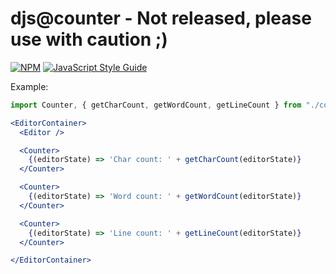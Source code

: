 # djs@counter - Not released, please use with caution ;)

[![NPM](https://img.shields.io/npm/v/@djsp/atomic-block.svg)](https://www.npmjs.com/package/@djsp/atomic-block) [![JavaScript Style Guide](https://img.shields.io/badge/code_style-standard-brightgreen.svg)](https://standardjs.com)


Example:

```jsx
import Counter, { getCharCount, getWordCount, getLineCount } from "./counter.js";

<EditorContainer>
  <Editor />

  <Counter>
    {(editorState) => 'Char count: ' + getCharCount(editorState)}
  </Counter>

  <Counter>
    {(editorState) => 'Word count: ' + getWordCount(editorState)}
  </Counter>

  <Counter>
    {(editorState) => 'Line count: ' + getLineCount(editorState)}
  </Counter>

</EditorContainer>
```

